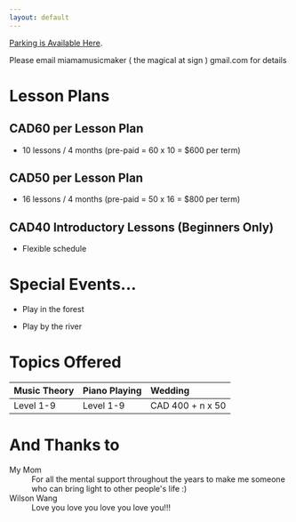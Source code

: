 ```yaml
---
layout: default
---
```


[Parking is Available Here](https://www.google.com/maps/place/1055+Bay+St,+Toronto,+ON+M5S+3A3/@43.6668191,-79.3898132,17z/data=!3m1!4b1!4m5!3m4!1s0x882b34b1a33d1f43:0x4deb37f48a13dc2!8m2!3d43.6668152!4d-79.3876245).

Please email miamamusicmaker ( the magical at sign ) gmail.com
for details





# Lesson Plans

## CAD60 per Lesson Plan

* 10 lessons / 4 months (pre-paid = 60 x 10 = $600 per term)



## CAD50 per Lesson Plan

* 16 lessons / 4 months (pre-paid = 50 x 16 = $800 per term) 


## CAD40 Introductory Lessons (Beginners Only)

* Flexible schedule





# Special Events...

* Play in the forest

* Play by the river





 
# Topics Offered

| Music Theory | Piano Playing     |    Wedding               |
|:-------------|:------------------|:-------------------------|
| Level 1-9    | Level 1-9         | CAD 400 + n x 50         |






# And Thanks to 
<dl>
<dt> My Mom </dt>
<dd>For all the mental support throughout the years to make me someone who can bring light to other people's life :)</dd>
<dt> Wilson Wang </dt>
<dd>Love you love you love you love you!!!</dd>
</dl>

